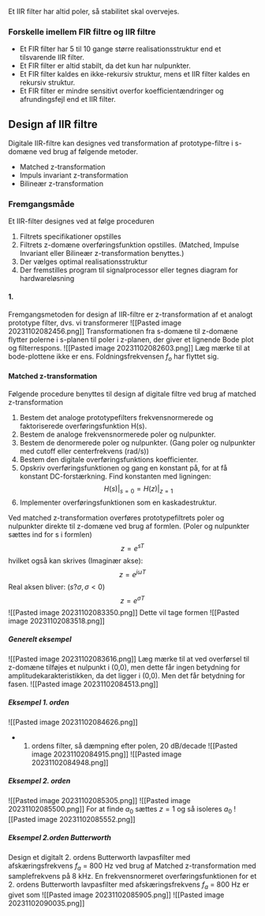 Et IIR filter har altid poler, så stabilitet skal overvejes.

### Forskelle imellem FIR filtre og IIR filtre
- Et FIR filter har 5 til 10 gange større realisationsstruktur end et tilsvarende IIR filter.
- Et FIR filter er altid stabilt, da det kun har nulpunkter.
- Et FIR filter kaldes en ikke-rekursiv struktur, mens et IIR filter kaldes en rekursiv struktur.
- Et FIR filter er mindre sensitivt overfor koefficientændringer og afrundingsfejl end et IIR filter.

## Design af IIR filtre
Digitale IIR-filtre kan designes ved transformation af prototype-filtre i s-domæne ved brug af følgende metoder.
- Matched z-transformation
- Impuls invariant z-transformation
- Bilineær z-transformation

### Fremgangsmåde
Et IIR-filter designes ved at følge proceduren
1. Filtrets specifikationer opstilles
2. Filtrets z-domæne overføringsfunktion opstilles. (Matched, Impulse Invariant eller Bilineær z-transformation benyttes.)
3. Der vælges optimal realisationsstruktur
4. Der fremstilles program til signalprocessor eller tegnes diagram for hardwareløsning

#### 1.
Fremgangsmetoden for design af IIR-filtre er z-transformation af et analogt prototype filter, dvs. vi transformerer
![[Pasted image 20231102082456.png]]
Transformationen fra s-domæne til z-domæne flytter polerne i s-planen til poler i z-planen, der giver et lignende Bode plot og filterrespons.
![[Pasted image 20231102082603.png]]
Læg mærke til at bode-plottene ikke er ens. Foldningsfrekvensen $f_o$ har flyttet sig. 

#### Matched z-transformation
Følgende procedure benyttes til design af digitale filtre ved brug af matched z-transformation
1. Bestem det analoge prototypefilters frekvensnormerede og faktoriserede overføringsfunktion H(s).
2. Bestem de analoge frekvensnormerede poler og nulpunkter.
3. Bestem de denormerede poler og nulpunkter. (Gang poler og nulpunkter med cutoff eller centerfrekvens (rad/s))
4. Bestem den digitale overføringsfunktions koefficienter.
5. Opskriv overføringsfunktionen og gang en konstant på, for at få konstant DC-forstærkning. Find konstanten med ligningen:
$$H(s) \vert _{s=0} = H(z) \vert _{z=1}$$
7. Implementer overføringsfunktionen som en kaskadestruktur.

Ved matched z-transformation overføres prototypefiltrets poler og nulpunkter direkte til z-domæne ved brug af formlen. (Poler og nulpunkter sættes ind for s i formlen)
$$z=e^{sT}$$
hvilket også kan skrives (Imaginær akse):
$$z=e^{j \omega T}$$
Real aksen bliver: ($s?\sigma,  \sigma \lt 0$)
$$z=e^{\sigma T}$$
![[Pasted image 20231102083350.png]]
Dette vil tage formen
![[Pasted image 20231102083518.png]]

##### Generelt eksempel
![[Pasted image 20231102083616.png]]
Læg mærke til at ved overførsel til z-domæne tilføjes et nulpunkt i (0,0), men dette får ingen betydning for amplitudekarakteristikken, da det ligger i (0,0). Men det får betydning for fasen.
![[Pasted image 20231102084513.png]]
##### Eksempel 1. orden
![[Pasted image 20231102084626.png]]
- 1. ordens filter, så dæmpning efter polen, 20 dB/decade
![[Pasted image 20231102084915.png]]
![[Pasted image 20231102084948.png]]

##### Eksempel 2. orden
![[Pasted image 20231102085305.png]]
![[Pasted image 20231102085500.png]]
For at finde $a_0$ sættes $z=1$ og så isoleres $a_0$
![[Pasted image 20231102085552.png]]

##### Eksempel 2.orden Butterworth
Design et digitalt 2. ordens Butterworth lavpasfilter med afskæringsfrekvens $f_a$ = 800 Hz
ved brug af Matched z-transformation med samplefrekvens på 8 kHz.
En frekvensnormeret overføringsfunktionen for et 2. ordens Butterworth lavpasfilter med
afskæringsfrekvens $f_a$ = 800 Hz er givet som
![[Pasted image 20231102085905.png]]
![[Pasted image 20231102090035.png]]
